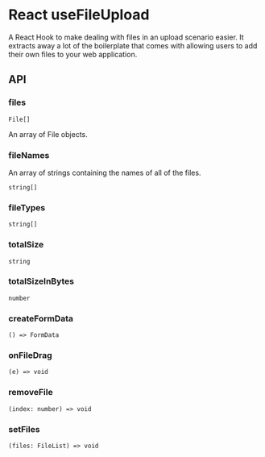 # React useFileUpload

A React Hook to make dealing with files in an upload scenario easier. It extracts away a lot of the boilerplate that comes with allowing users to add their own files to your web application.

## API

### files

```
File[]
```

An array of File objects.

### fileNames

An array of strings containing the names of all of the files.

```
string[]
```

### fileTypes

```
string[]
```

### totalSize

```
string
```

### totalSizeInBytes

```
number
```

### createFormData

```
() => FormData
```

### onFileDrag

```
(e) => void
```

### removeFile

```
(index: number) => void
```

### setFiles

```
(files: FileList) => void
```
